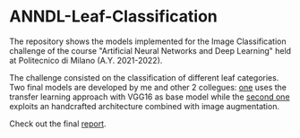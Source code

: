 # ANNDL-Leaf-Classification

The repository shows the models implemented for the Image Classification challenge of the course "Artificial Neural Networks and Deep Learning" held at Politecnico di Milano (A.Y. 2021-2022).

The challenge consisted on the classification of different leaf categories. Two final models are developed by me and other 2 collegues: [one](vgg16balanced.ipynb) uses the transfer learning approach with VGG16 as base model while the [second one](0603Percento.ipynb) exploits an handcrafted architecture combined with image augmentation.

Check out the final [report](Paper%ANNDL.pdf).
